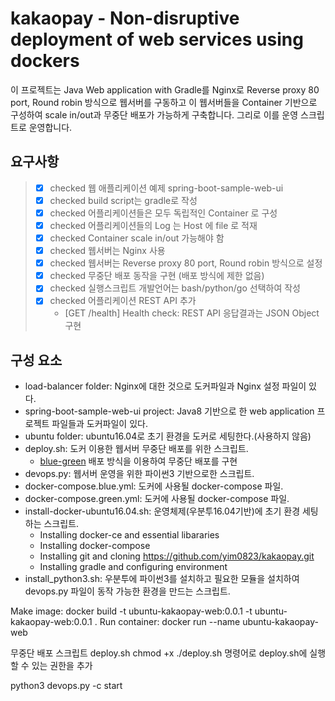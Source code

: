 # kakaopay - Non-disruptive deployment of web services using dockers
이 프로젝트는 Java Web application with Gradle를 Nginx로 Reverse proxy 80 port, Round robin 방식으로 웹서버를 구동하고 이 웹서버들을 Container 기반으로 구성하여 scale in/out과 무중단 배포가 가능하게 구축합니다. 그리로 이를 운영 스크립트로 운영합니다.

## 요구사항
> * [x] checked 웹 애플리케이션 예제 spring-boot-sample-web-ui
> * [x] checked build script는 gradle로 작성
> * [x] checked 어플리케이션들은 모두 독립적인 Container 로 구성
> * [x] checked 어플리케이션들의 Log 는 Host 에 file 로 적재
> * [x] checked Container scale in/out 가능해야 함
> * [x] checked 웹서버는 Nginx 사용
> * [x] checked 웹서버는 Reverse proxy 80 port, Round robin 방식으로 설정
> * [x] checked 무중단 배포 동작을 구현 (배포 방식에 제한 없음)
> * [x] checked 실행스크립트 개발언어는 bash/python/go 선택하여 작성
> * [x] checked 어플리케이션 REST API 추가
>   - [GET /health] Health check: REST API 응답결과는 JSON Object 구현

## 구성 요소
 - load-balancer folder: Nginx에 대한 것으로 도커파일과 Nginx 설정 파일이 있다.
 - spring-boot-sample-web-ui project: Java8 기반으로 한 web application 프로젝트 파일들과 도커파일이 있다.
 - ubuntu folder: ubuntu16.04로 초기 환경을 도커로 세팅한다.(사용하지 않음)
 - deploy.sh: 도커 이용한 웹서버 무중단 배포를 위한 스크립트.
   - [blue-green](https://subicura.com/2016/06/07/zero-downtime-docker-deployment.html, "BlueGreenDeployment") 배포 방식을 이용하여 무중단 배포를 구현
 - devops.py: 웹서버 운영을 위한 파이썬3 기반으로한 스크립트.
 - docker-compose.blue.yml: 도커에 사용될 docker-compose 파일.
 - docker-compose.green.yml: 도커에 사용될 docker-compose 파일.
 - install-docker-ubuntu16.04.sh: 운영체제(우분투16.04기반)에 초기 환경 세팅하는 스크립트.
   - Installing docker-ce and essential libararies
   - Installing docker-compose
   - Installing git and cloning https://github.com/yim0823/kakaopay.git
   - Installing gradle and configuring environment
 - install_python3.sh: 우분투에 파이썬3를 설치하고 필요한 모듈을 설치하여 devops.py 파일이 동작 가능한 환경을 만드는 스크립트.


Make image: 
docker build -t ubuntu-kakaopay-web:0.0.1 -t ubuntu-kakaopay-web:0.0.1 .
Run container: 
docker run --name  ubuntu-kakaopay-web 

무중단 배포 스크립트 deploy.sh
chmod +x ./deploy.sh 명령어로 deploy.sh에 실행할 수 있는 권한을 추가


python3 devops.py -c start
